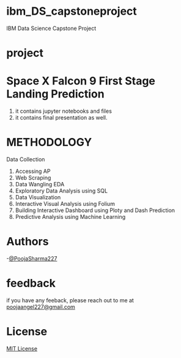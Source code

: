 # ibm_DS_capstoneproject
IBM Data Science Capstone Project

# project
# Space X Falcon 9 First Stage Landing Prediction
1. it contains jupyter notebooks and files
2. it contains final presentation as well.

# METHODOLOGY
Data Collection
1. Accessing AP
2. Web Scraping
3. Data Wangling
EDA
1. Exploratory Data Analysis using SQL
2. Data Visualization
3. Interactive Visual Analysis using Folium
4. Building Interactive Dashboard using Ploty and Dash
Prediction 
1. Predictive Analysis using Machine Learning

# Authors
-[@PoojaSharma227](https://www.github.com/PoojaSharma227)

# feedback
if you have any feeback, please reach out to me at poojaangel227@gmail.com

# License
[MIT License](LICENSE)
